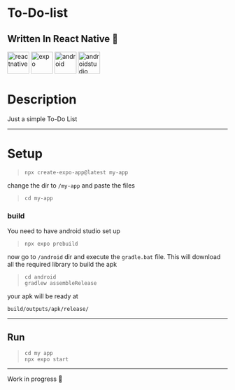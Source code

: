 # To-Do-list

## Written In React Native :rocket:
<div>
<img src="https://cdn.jsdelivr.net/gh/devicons/devicon@latest/icons/reactnative/reactnative-original-wordmark.svg" height="50px" alt="reactnative" />
<img src="https://cdn.jsdelivr.net/gh/devicons/devicon@latest/icons/expo/expo-original-wordmark.svg" height="50px" alt="expo" />
<img src="https://cdn.jsdelivr.net/gh/devicons/devicon@latest/icons/android/android-original-wordmark.svg" height="50px" alt="android" />
<img src="https://cdn.jsdelivr.net/gh/devicons/devicon@latest/icons/androidstudio/androidstudio-original-wordmark.svg" height="50px" alt="androidstudio" />


</div>



# Description 
Just a simple To-Do List



---
# Setup

> ``` console
> npx create-expo-app@latest my-app
> ```

change the dir to `/my-app` and paste the files
> ``` console
> cd my-app
> ```

### build
You need to have android studio set up

> ``` console
> npx expo prebuild
> ```

now go to `/android` dir and execute the `gradle.bat` file. This will download all the required library to build the apk

> ``` console
> cd android 
> gradlew assembleRelease
> ```

your apk will be ready at

```
build/outputs/apk/release/
```



---

## Run
> ``` console
> cd my app
> npx expo start
> ```


---
Work in progress :construction:
